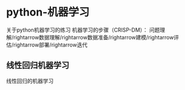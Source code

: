 # python-机器学习
关于python机器学习的练习
机器学习的步骤（CRISP-DM）：
问题理解/rightarrow数据理解/rightarrow数据准备/rightarrow建模/rightarrow评估/rightarrow部署/rightarrow迭代

## 线性回归机器学习 

线性回归的机器学习
